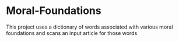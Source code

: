 # Moral-Foundations
This project uses a dictionary of words associated with various moral foundations and scans an input article for those words
